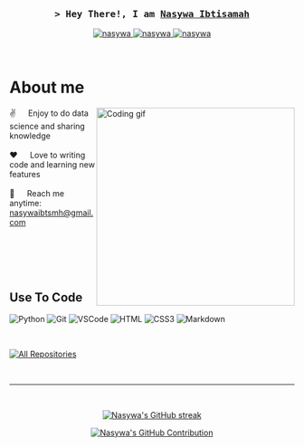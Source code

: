 <!--
<h2 align="center">
  Welcome to my Github Account!
</h2>
-->



<!-- Intro  -->
<h3 align="center">
        <samp>&gt; Hey There!, I am
                <b><a target="_blank" href="https://madebynas.com">Nasywa Ibtisamah</a></b>
        </samp>
</h3>


<p align="center">
 <a href="https://madebynas.com" target="blank">
  <img src="https://img.shields.io/badge/Website-DC143C?style=for-the-badge&logo=medium&logoColor=white" alt="nasywa" />
 </a>
 <a href="https://linkedin.com/in/nasywa" target="_blank">
  <img src="https://img.shields.io/badge/LinkedIn-0077B5?style=for-the-badge&logo=linkedin&logoColor=white" alt="nasywa"/>
 </a>
 <a href="https://medium.com/@ynas.edutainment" target="_blank">
  <img src="https://img.shields.io/badge/Medium-12100E?style=for-the-badge&logo=medium&logoColor=white)" alt="nasywa"/>
 </a>
  
</p>
<br />

<!-- About Section -->
 # About me
 
<p>
 <img align="right" width="350" src="/assets/programmer.gif" alt="Coding gif" />
  
 ✌️ &emsp; Enjoy to do data science and sharing knowledge <br/><br/>
 ❤️ &emsp; Love to writing code and learning new features<br/><br/>
 📧 &emsp; Reach me anytime: nasywaibtsmh@gmail.com<br/><br/>

</p>

<br/>
<br/>
<br/>

## Use To Code


![Python](https://img.shields.io/badge/python-3670A0?style=for-the-badge&logo=python&logoColor=ffdd54)
![Git](https://img.shields.io/badge/Git-F05032?style=for-the-badge&logo=git&logoColor=white)
![VSCode](https://img.shields.io/badge/Visual_Studio-0078d7?style=for-the-badge&logo=visual%20studio&logoColor=white)
![HTML](https://img.shields.io/badge/HTML5-E34F26?style=for-the-badge&logo=html5&logoColor=white)
![CSS3](https://img.shields.io/badge/CSS3-1572B6?style=for-the-badge&logo=css3&logoColor=white)
![Markdown](https://img.shields.io/badge/Markdown-000000?style=for-the-badge&logo=markdown&logoColor=white)

<br/>

<p align="left">
  <a href="https://github.com/nasywa-ibtisamah?tab=repositories" target="_blank"><img alt="All Repositories" title="All Repositories" src="https://img.shields.io/badge/-All%20Repos-2962FF?style=for-the-badge&logo=koding&logoColor=white"/></a>
</p>

<br/>
<hr/>
<br/>

<p align="center">
  <a href="https://github.com/nasywa-ibtisamah">
    <img src="https://github-readme-streak-stats.herokuapp.com/?user=nasywa-ibtisamah&theme=radical&border=7F3FBF&background=0D1117" alt="Nasywa's GitHub streak"/>
  </a>
</p>

<p align="center">
  <a href="https://github.com/nasywa-ibtisamah">
    <img src="https://github-profile-summary-cards.vercel.app/api/cards/profile-details?username=nasywa-ibtisamah&theme=radical" alt="Nasywa's GitHub Contribution"/>
  </a>
</p>
  <br/>
</a>
